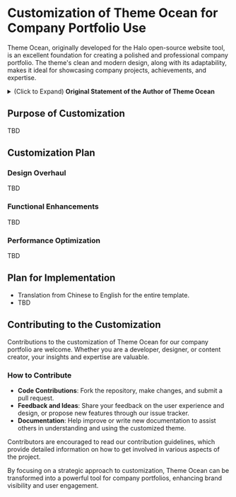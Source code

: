 
# Customization of Theme Ocean for Company Portfolio Use

Theme Ocean, originally developed for the Halo open-source website tool, is an excellent foundation for creating a polished and professional company portfolio. The theme's clean and modern design, along with its adaptability, makes it ideal for showcasing company projects, achievements, and expertise.

<details>
  <summary>(Click to Expand) <strong>Original Statement of the Author of Theme Ocean</strong></summary>

# Theme Ocean - Halo 开源建站工具知识库主题

[主题预览](https://kb.fit2cloud.com)

Theme Ocean 是适用于开源建站工具 [Halo](https://halo.run) 的一款知识库主题，适合企业用于对外公开的产品知识库场景。

主题基于 Halo 默认主题 [Earth](https://github.com/halo-dev/theme-earth.git) 的基础上进行开发。

## 特性

- 简洁大方的设计
- 全局搜索支持
- 亮色暗色模式切换
- 丰富灵活的主题设置

## 使用方式
1. 下载，前往版本页面安装最新的版本即可，后续有更新也会在此页面发布。
2. 安装和更新方式可参考：https://docs.halo.run/user-guide/themes

## 其他
- [开发相关](./DEVELOP.md)
</details>

## Purpose of Customization

TBD

## Customization Plan

### Design Overhaul

TBD
  
### Functional Enhancements

TBD
  
### Performance Optimization

TBD

## Plan for Implementation

- Translation from Chinese to English for the entire template.
- TBD

## Contributing to the Customization

Contributions to the customization of Theme Ocean for our company portfolio are welcome. Whether you are a developer, designer, or content creator, your insights and expertise are valuable.

### How to Contribute

- **Code Contributions**: Fork the repository, make changes, and submit a pull request.
- **Feedback and Ideas**: Share your feedback on the user experience and design, or propose new features through our issue tracker.
- **Documentation**: Help improve or write new documentation to assist others in understanding and using the customized theme.

Contributors are encouraged to read our contribution guidelines, which provide detailed information on how to get involved in various aspects of the project.

By focusing on a strategic approach to customization, Theme Ocean can be transformed into a powerful tool for company portfolios, enhancing brand visibility and user engagement.

